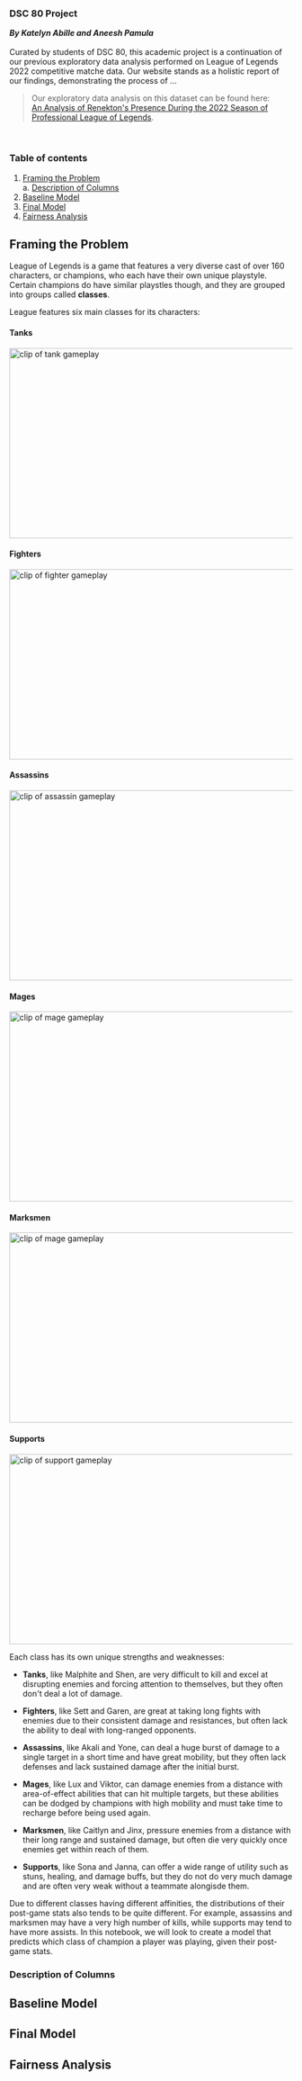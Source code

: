 ### DSC 80 Project
***By Katelyn Abille and Aneesh Pamula*** <br> <br>
Curated by students of DSC 80, this academic project is a continuation of our previous exploratory data analysis performed on League of Legends 2022 competitive matche data. Our website stands as a holistic report of our findings, demonstrating the process of ...
> Our exploratory data analysis on this dataset can be found here:
> <br> [An Analysis of Renekton's Presence During the 2022 Season of Professional League of Legends](https://katemae.github.io/esports-data-report/).

<br>

### Table of contents
1. [Framing the Problem](#frame_problem) <br>
    a. [Description of Columns](#col_desc)
2. [Baseline Model](#baseline_model) <br>
3. [Final Model](#final_model) <br>
4. [Fairness Analysis](#fairness)<br>

## **Framing the Problem** <a name="frame_problem"></a>
League of Legends is a game that features a very diverse cast of over 160 characters, or champions, who each have their own unique playstyle. Certain champions do have similar playstles though, and they are grouped into groups called **classes**. 

League features six main classes for its characters:

#### Tanks

<img src="/assets/img/tank_clip.gif" alt="clip of tank gameplay" width="600" height="338">

#### Fighters

<img src="/assets/img/fighter_clip.gif" alt="clip of fighter gameplay" width="600" height="338">

#### Assassins

<img src="/assets/img/assassin_clip.gif" alt="clip of assassin gameplay" width="600" height="338">

#### Mages

<img src="/assets/img/mage_clip.gif" alt="clip of mage gameplay" width="600" height="338">

#### Marksmen

<img src="/assets/img/mage_clip.gif" alt="clip of mage gameplay" width="600" height="338">

#### Supports

<img src="/assets/img/supp_clip.gif" alt="clip of support gameplay" width="600" height="338">

Each class has its own unique strengths and weaknesses:

* **Tanks**, like Malphite and Shen, are very difficult to kill and excel at disrupting enemies and forcing attention to themselves, but they often don't deal a lot of damage.

* **Fighters**, like Sett and Garen, are great at taking long fights with enemies due to their consistent damage and resistances, but often lack the ability to deal with long-ranged opponents.

* **Assassins**, like Akali and Yone, can deal a huge burst of damage to a single target in a short time and have great mobility, but they often lack defenses and lack sustained damage after the initial burst.

* **Mages**, like Lux and Viktor, can damage enemies from a distance with area-of-effect abilities that can hit multiple targets, but these abilities can be dodged by champions with high mobility and must take time to recharge before being used again.

* **Marksmen**, like Caitlyn and Jinx, pressure enemies from a distance with their long range and sustained damage, but often die very quickly once enemies get within reach of them.

* **Supports**, like Sona and Janna, can offer a wide range of utility such as stuns, healing, and damage buffs, but they do not do very much damage and are often very weak without a teammate alongisde them.

Due to different classes having different affinities, the distributions of their post-game stats also tends to be quite different. For example, assassins and marksmen may have a very high number of kills, while supports may tend to have more assists. In this notebook, we will look to create a model that predicts which class of champion a player was playing, given their post-game stats.

### **Description of Columns** <a name="col_desc"></a>

## **Baseline Model** <a name="baseline_model"></a>

## **Final Model** <a name="final_model"></a>

## **Fairness Analysis** <a name="fairness"></a>

